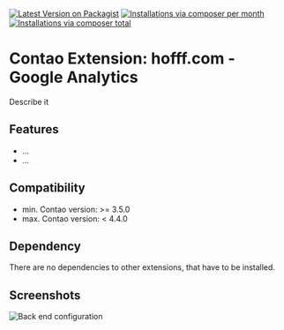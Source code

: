 [![Latest Version on Packagist](http://img.shields.io/packagist/v/hofff/contao-my-module.svg?style=flat)](https://packagist.org/packages/hofff/contao-my-module)
[![Installations via composer per month](http://img.shields.io/packagist/dm/hofff/contao-my-module.svg?style=flat)](https://packagist.org/packages/hofff/contao-my-module)
[![Installations via composer total](http://img.shields.io/packagist/dt/hofff/contao-my-module.svg?style=flat)](https://packagist.org/packages/hofff/contao-my-module)

# Contao Extension: hofff.com - Google Analytics

Describe it


## Features

- ...
- ...


## Compatibility

- min. Contao version: >= 3.5.0
- max. Contao version: <  4.4.0


## Dependency

There are no dependencies to other extensions, that have to be installed.

## Screenshots

![Back end configuration](screenshot-backend.png)
